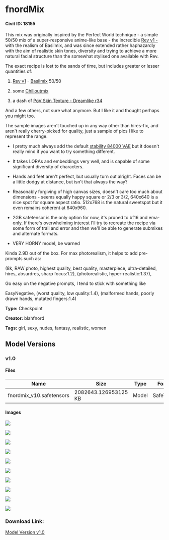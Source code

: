 # fnordMix

#### Civit ID: 18155

<p>This mix was originally inspired by the Perfect World technique - a simple 50/50 mix of a super-responsive anime-like base - the incredible <a target="_blank" rel="ugc" href="https://civitai.com/models/7371/rev-animated">Rev v1 - </a>with the realism of Basilmix, and was since extended rather haphazardly with the aim of realistic skin tones, diversity and trying to achieve a more natural facial structure than the somewhat stylised one available with Rev.</p><p>The exact recipe is lost to the sands of time, but includes greater or lesser quantities of:</p><ol><li><p><a target="_blank" rel="ugc" href="https://civitai.com/models/7371/rev-animated">Rev v1</a> - <a target="_blank" rel="ugc" href="https://huggingface.co/nuigurumi/basil_mix">Basilmix</a> 50/50</p></li><li><p>some <a target="_blank" rel="ugc" href="https://civitai.com/models/6424/chilloutmix">Chilloutmix</a></p></li><li><p>a dash of <a target="_blank" rel="ugc" href="https://civitai.com/models/4481/pov-skin-texture-dreamlike-r34">PoV Skin Texture - Dreamlike r34</a></p></li></ol><p>And a few others, not sure what anymore. But I like it and thought perhaps you might too. </p><p>The sample images aren't touched up in any way other than hires-fix, and aren't really cherry-picked for quality, just a sample of pics I like to represent the range.</p><ul><li><p>I pretty much always add the default <a target="_blank" rel="ugc" href="https://huggingface.co/stabilityai/sd-vae-ft-mse-original/blob/main/vae-ft-mse-840000-ema-pruned.ckpt">stability 84000 VAE</a> but it doesn't really mind if you want to try something different.</p></li><li><p>It takes LORAs and embeddings very well, and is capable of some significant diversity of characters.</p></li><li><p>Hands and feet aren't perfect, but usually turn out alright. Faces can be a little dodgy at distance, but isn't that always the way?</p></li><li><p>Reasonably forgiving of high canvas sizes, doesn't care too much about dimensions - seems equally happy square or 2/3 or 3/2, 640x640 is a nice spot for square aspect ratio. 512x768 is the natural sweetspot but it even remains coherent at 640x960.</p></li><li><p>2GB safetensor is the only option for now, it's pruned to bf16 and ema-only.  If there's overwhelming interest I'll try to recreate the recipe via some form of trail and error and then we'll be able to generate submixes and alternate formats.</p></li><li><p>VERY HORNY model, be warned</p></li></ul><p>Kinda 2.9D out of the box.  For max photorealism, it helps to add pre-prompts such as: </p><p>(8k, RAW photo, highest quality, best quality, masterpiece, ultra-detailed, hires, absurdres, sharp focus:1.2), (photorealistic, hyper-realistic:1.37),</p><p>Go easy on the negative prompts, I tend to stick with something like</p><p>EasyNegative, (worst quality, low quality:1.4), (malformed hands, poorly drawn hands, mutated fingers:1.4)</p>

**Type:** Checkpoint

**Creator:** blahfnord

**Tags:** girl, sexy, nudes, fantasy, realistic, women

## Model Versions

### v1.0

<p></p>

#### Files

| Name | Size | Type | Format | Download Url | AutoV1 | AutoV2 | SHA256 | CRC32 | BLAKE3 |
| --- | --- | --- | --- | --- | --- | --- | --- | --- | --- |
| fnordmix_v10.safetensors | 2082643.126953125 KB | Model | SafeTensor | https://civitai.com/api/download/models/21484 | C70B99A2 | 8C250E7C06 | 8C250E7C06C07CC7381C7656EF53AE46ADD827695C93FDC8DD4DECC527F4194E | 39FCE5DF | 63CC34BCD4D4C72E207F3EAB9CFD66DA5D0BCA94B9790BD08369D4537FBC3F97 |

#### Images

<p><img src="https://image.civitai.com/xG1nkqKTMzGDvpLrqFT7WA/75e70dbe-bfa2-4f30-d581-7a0714989e00/width=450/228160.jpeg" /></p>

<p><img src="https://image.civitai.com/xG1nkqKTMzGDvpLrqFT7WA/e022139f-1202-46e0-f1a0-712a9cd7e700/width=450/228179.jpeg" /></p>

<p><img src="https://image.civitai.com/xG1nkqKTMzGDvpLrqFT7WA/98d2905f-99cf-4ca4-78b2-949496efaf00/width=450/228178.jpeg" /></p>

<p><img src="https://image.civitai.com/xG1nkqKTMzGDvpLrqFT7WA/02295a4c-6d2e-431c-f69e-98fb6efed600/width=450/228177.jpeg" /></p>

<p><img src="https://image.civitai.com/xG1nkqKTMzGDvpLrqFT7WA/511323f6-013d-4929-800f-42418939ae00/width=450/228176.jpeg" /></p>

<p><img src="https://image.civitai.com/xG1nkqKTMzGDvpLrqFT7WA/40918e95-c98d-454d-caf3-4853573acc00/width=450/228175.jpeg" /></p>

<p><img src="https://image.civitai.com/xG1nkqKTMzGDvpLrqFT7WA/7149d110-1f5f-47be-830d-770d17839600/width=450/228174.jpeg" /></p>

<p><img src="https://image.civitai.com/xG1nkqKTMzGDvpLrqFT7WA/bab1c651-6f03-4429-dffd-98b4632dad00/width=450/228173.jpeg" /></p>

<p><img src="https://image.civitai.com/xG1nkqKTMzGDvpLrqFT7WA/e4aed22d-bb72-47b3-8455-4dbc599f9d00/width=450/228172.jpeg" /></p>

<p><img src="https://image.civitai.com/xG1nkqKTMzGDvpLrqFT7WA/b9c0d758-57fc-476c-612b-4a882bddcc00/width=450/228171.jpeg" /></p>

### Download Link:

[Model Version v1.0](https://civitai.com/api/download/models/21484)


